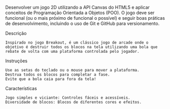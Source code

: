 Desenvolver um jogo 2D utilizando a API Canvas do HTML5 e aplicar conceitos de Programação Orientada a Objetos (POO). O jogo deve ser funcional (ou o mais próximo de funcional o possível) e seguir boas práticas de desenvolvimento, incluindo o uso de Git e GitHub para versionamento.

Descrição

    Inspirado no jogo Breakout, é um clássico jogo de arcade onde o objetivo é destruir todos os blocos na tela utilizando uma bola que rebate de volta com uma plataforma controlada pelo jogador. 

Instruções

    Use as setas do teclado ou o mouse para mover a plataforma.
    Destrua todos os blocos para completar a fase.
    Evite que a bola caia para fora da tela!

Características

    Jogo simples e viciante: Controles fáceis e acessíveis.
    Diversidade de blocos: Blocos de diferentes cores e efeitos.